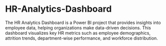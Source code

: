 # HR-Analytics-Dashboard
The HR Analytics Dashboard is a Power BI project that provides insights into employee data, helping organizations make data-driven decisions. This dashboard visualizes key HR metrics such as employee demographics, attrition trends, department-wise performance, and workforce distribution.
